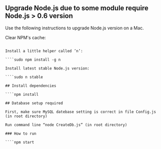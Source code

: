 ## Upgrade Node.js due to some module require Node.js > 0.6 version

Use the following instructions to upgrade Node.js version on a Mac.

Clear NPM's cache:

````sudo npm cache clean -f

Install a little helper called ’n’:

````sudo npm install -g n

Install latest stable Node.js version:

````sudo n stable

## Install dependencies

````npm install

## Database setup required

First, make sure MySQL datebase setting is correct in file Config.js (in root directory)

Run command line “node CreateDb.js” (in root directory)

### How to run

````npm start
